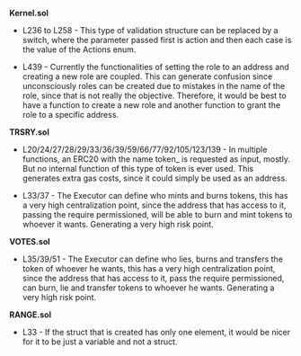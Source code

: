 **Kernel.sol**
- L236 to L258 - This type of validation structure can be replaced by a switch, where the parameter passed first is action and then each case is the value of the Actions enum.

- L439 - Currently the functionalities of setting the role to an address and creating a new role are coupled. This can generate confusion since unconsciously roles can be created due to mistakes in the name of the role, since that is not really the objective. Therefore, it would be best to have a function to create a new role and another function to grant the role to a specific address.

**TRSRY.sol**
- L20/24/27/28/29/33/36/39/59/66/77/92/105/123/139 - In multiple functions, an ERC20 with the name token_ is requested as input, mostly. But no internal function of this type of token is ever used. This generates extra gas costs, since it could simply be used as an address.

- L33/37 - The Executor can define who mints and burns tokens, this has a very high centralization point, since the address that has access to it, passing the require permissioned, will be able to burn and mint tokens to whoever it wants. Generating a very high risk point.

**VOTES.sol**
- L35/39/51 - The Executor can define who lies, burns and transfers the token of whoever he wants, this has a very high centralization point, since the address that has access to it, pass the require permissioned, can burn, lie and transfer tokens to whoever he wants. Generating a very high risk point.

**RANGE.sol**
- L33 - If the struct that is created has only one element, it would be nicer for it to be just a variable and not a struct.
